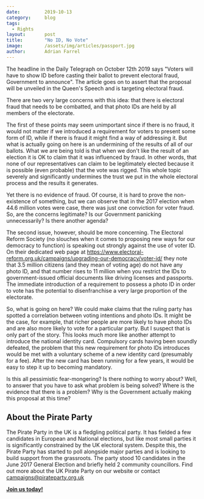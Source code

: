 ```yaml
---
date:         2019-10-13
category:     blog
tags:
  - Rights
layout:       post
title:        "No ID, No Vote"
image:        /assets/img/articles/passport.jpg
author:       Adrian Farrel
---
```


The headline in the Daily Telegraph on October 12th 2019 says "Voters will have to show ID before casting their ballot to prevent electoral fraud, Government to announce". The article goes on to assert that the proposal will be unveiled in the Queen's Speech and is targeting electoral fraud.

There are two very large concerns with this idea: that there is electoral fraud that needs to be combatted, and that photo IDs are held by all members of the electorate.

The first of these points may seem unimportant since if there is no fraud, it would not matter if we introduced a requirement for voters to present some form of ID, while if there is fraud it might find a way of addressing it. But what is actually going on here is an undermining of the results of all of our ballots. What we are being told is that when we don't like the result of an election it is OK to claim that it was influenced by fraud. In other words, that none of our representatives can claim to be legitimately elected because it is possible (even probable) that the vote was rigged. This whole topic severely and significantly undermines the trust we put in the whole electoral process and the results it generates.

Yet there is no evidence of fraud. Of course, it is hard to prove the non-existence of something, but we can observe that in the 2017 election when 44.6 million votes were case, there was just one conviction for voter fraud. So, are the concerns legitimate? Is our Government panicking unnecessarily? Is there another agenda?

The second issue, however, should be more concerning. The Electoral Reform Society (no slouches when it comes to proposing new ways for our democracy to function) is speaking out strongly against the use of voter ID. On their dedicated web page at https://www.electoral-reform.org.uk/campaigns/upgrading-our-democracy/voter-id/ they note that 3.5 million citizens (and they mean of voting age) do not have any photo ID, and that number rises to 11 million when you restrict the IDs to government-issued official documents like driving licenses and passports. The immediate introduction of a requirement to possess a photo ID in order to vote has the potential to disenfranchise a very large proportion of the electorate.

So, what is going on here? We could make claims that the ruling party has spotted a correlation between voting intentions and photo IDs. It might be the case, for example, that richer people are more likely to have photo IDs and are also more likely to vote for a particular party. But I suspect that is only part of the story. This looks much more like another attempt to introduce the national identity card. Compulsory cards having been soundly defeated, the problem that this new requirement for photo IDs introduces would be met with a voluntary scheme of a new identity card (presumably for a fee). After the new card has been running for a few years, it would be easy to step it up to becoming mandatory.

Is this all pessimistic fear-mongering? Is there nothing to worry about? Well, to answer that you have to ask what problem is being solved? Where is the evidence that there is a problem? Why is the Government actually making this proposal at this time?

## About the Pirate Party ##

The Pirate Party in the UK is a fledgling political party. It has fielded a few candidates in European and National elections, but like most small parties it is significantly constrained by the UK electoral system. Despite this, the Pirate Party has started to poll alongside major parties and is looking to build support from the grassroots. The party stood 10 candidates in the June 2017 General Election and briefly held 2 community councillors.
Find out more about the UK Pirate Party on our website or contact campaigns@pirateparty.org.uk

[**Join us today!**](https://www.pirateparty.org.uk/join-us)